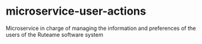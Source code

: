 # microservice-user-actions
Microservice in charge of managing the information and preferences of the users of the Ruteame software system
